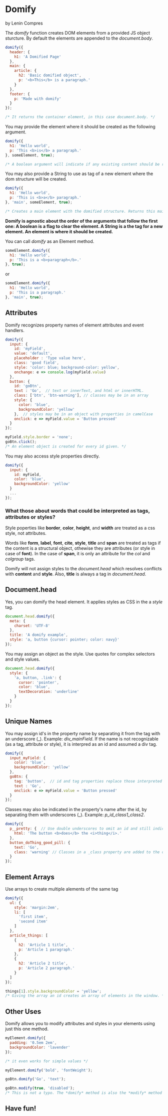 # Domify
by Lenin Compres

The *domify* function creates DOM elements from a provided JS object sturcture. By default the elements are appended to the *document.body*.

```javascript
domify({
  header: {
    h1: 'A Domified Page'
  },
  main: {
    article: {
      h2: 'Basic domified object',
      p: '<b>This</b> is a paragraph.'
    }
  },
  footer: {
    p: 'Made with domify'
  }
});

/* It returns the container element, in this case document.body. */
```
You may provide the element where it should be created as the following argument.

```javascript
domify({
  h1: 'Hello world',
  p: 'This <b>is</b> a paragraph.'
}, someElement, true);

/* A boolean argument will indicate if any existing content should be removed. */
```

You may also provide a String to use as tag of a new element where the dom structure will be created.

```javascript
domify({
  h1: 'Hello world',
  p: 'This is <b>a</b> paragraph.'
}, 'main', someElement, true);

/* Creates a main element with the domified structure. Returns this main element. */
```

**Domify is agnostic about the order of the arguments that follow the first one: 
A boolean is a flag to clear the element. A String is a the tag for a new element. An element is where it should be created.**

You can call *domify* as an Element method.

```javascript
someElement.domify({
  h1: 'Hello world',
  p: 'This is a <b>paragraph</b>.'
}, true);
```
or 

```javascript
someElement.domify({
  h1: 'Hello world',
  p: 'This is a paragraph.'
}, 'main', true);
```

## Attributes

Domify recognizes property names of element attributes and event handlers.

```javascript
domify({
  input: {
    id: 'myField',
    value: 'default',
    placeholder : 'Type value here',
    class: 'good field',
    style: 'color: blue; background-color: yellow',
    onchange: e => console.log(myField.value)
  },
  button: {
    id: 'goBtn',
    text : 'Go',  // text or innerText, and html or innerHTML.
    class: ['btn', 'btn-warning'], // classes may be in an array
    style: {
      color: 'blue',
      backgroundColor: 'yellow'
    },  // styles may be in an object with properties in camelCase
    onclick: e => myField.value = 'Button pressed'
  }
});

myField.style.border = 'none';
goBtn.click();
/* An element object is created for every id given. */
```

You may also access style properties directly.

```javascript
domify({
  input: {
    id: myField,
    color: 'blue',
    backgroundColor: 'yellow'
  }
  ...
});
```

### What those about words that could be interpreted as tags, attributes or styles?

Style poperties like **border**, **color**, **height**, and **width** are treated as a css style, not attributes.

Words like **form**, **label**, **font**, **cite**, **style**, **title** and **span** are treated as tags if the content is a structural object, othewise they are attributes (or style in case of **font**). In the case of **span**, it is only an attribute for the *col* and *colgroup* tags.

Domify will not assign styles to the *document.head* which resolves conflicts with **content** and **style**. Also, **title** is always a tag in *document.head*.

## Document.head

Yes, you can domify the head element. It applies styles as CSS in the a *style* tag.

```javascript
document.head.domify({
  meta: {
    charset: 'UTF-8'
  },
  title: 'A domify example',
  style: 'a, button {cursor: pointer; color: navy}'
});
```
You may assign an object as the style. Use quotes for complex selectors and style values.

```javascript
document.head.domify({
  style: {
    'a, button, .link': {
      cursor: 'pointer',
      color: 'blue',
      textDecoration: 'underline'
    } 
  }
});
```

## Unique Names

You may  assign id\'s in the property name by separating it from the tag with an underscore (\_). Example: *div_mainField*.
If the name is not recognizable (as a tag, attribute or style), it is interpred as an id and assumed a div tag.

```javascript
domify({
  input_myField: {
    color: 'blue',
    backgroundColor: 'yellow'
  },
  goBtn: {
    tag: 'button',  // id and tag properties replace those interpreted from the name.
    text : 'Go',
    onclick: e => myField.value = 'Button pressed'
  }
});
```

Classes may also be indicated in the property\'s name after the id, by separating them with underscores (\_). Example: *p_id_class1_class2*.

```javascript
domify({
  p__pretty: {  // Use double underscores to omit an id and still indicate classes.
    html: 'The button <b>does</b> the <i>thing</i>.'
  },
  button_doThing_good_pill: {
    text: 'Go',
    class: 'warning' // Classes in a _class property are added to the ones interpreted in the name.
  }
});
```

## Element Arrays

Use arrays to create multiple alements of the same tag

```javascript
domify({
  ul: {
    style: 'margin:2em',
    li: [
      'first item',
      'second item'
    ]
  },
  article_things: [
    {
      h2: 'Article 1 title',
      p: 'Article 1 paragraph.'
    },
    {
      h2: 'Article 2 title',
      p: 'Article 2 paragraph.'
    }
  ]
});

things[1].style.backgroundColor = 'yellow';
/* Giving the array an id creates an array of elements in the window. */
```

## Other Uses

Domify allows you to modify attributes and styles in your elements using just this one method.

```javascript
myElement.domify({
  padding: '0.5em 2em',
  backgroundColor: 'lavender'
});

/* it even works for simple values */

myElement.domify('bold', 'fontWeight');

goBtn.domify('Go', 'text');

goBtn.modify(true, 'disabled');
/* This is not a typo. The *domify* method is also the *modify* method for Elements. */
```

## Have fun!
